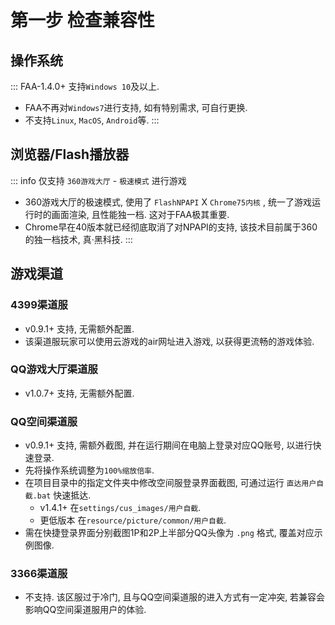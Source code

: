 # 第一步 检查兼容性

## 操作系统

::: FAA-1.4.0+ 支持`Windows 10`及以上.
* FAA不再对`Windows7`进行支持, 如有特别需求, 可自行更换.
* 不支持`Linux`, `MacOS`, `Android`等.
::: 

## 浏览器/Flash播放器 

::: info 仅支持 `360游戏大厅` - `极速模式` 进行游戏
* 360游戏大厅的极速模式, 使用了 `FlashNPAPI` X `Chrome75内核` , 统一了游戏运行时的画面渲染, 且性能独一档. 这对于FAA极其重要.
* Chrome早在40版本就已经彻底取消了对NPAPI的支持, 该技术目前属于360的独一档技术, 真·黑科技.
:::

## 游戏渠道

### 4399渠道服

* v0.9.1+ 支持, 无需额外配置.
* 该渠道服玩家可以使用云游戏的air网址进入游戏, 以获得更流畅的游戏体验.

### QQ游戏大厅渠道服

* v1.0.7+ 支持, 无需额外配置.

### QQ空间渠道服

* v0.9.1+ 支持, 需额外截图, 并在运行期间在电脑上登录对应QQ账号, 以进行快速登录.
* 先将操作系统调整为`100%缩放倍率`.
* 在项目目录中的指定文件夹中修改空间服登录界面截图, 可通过运行 `直达用户自截.bat` 快速抵达.
  * v1.4.1+ 在`settings/cus_images/用户自截`.
  * 更低版本 在`resource/picture/common/用户自截`.
* 需在快捷登录界面分别截图1P和2P上半部分QQ头像为 `.png` 格式, 覆盖对应示例图像.
  
### 3366渠道服

* 不支持. 该区服过于冷门, 且与QQ空间渠道服的进入方式有一定冲突, 若兼容会影响QQ空间渠道服用户的体验.